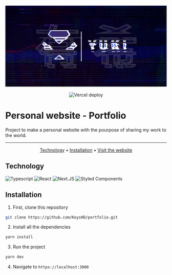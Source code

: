 <p align="center">
	<img src="github/banner.png"/>
</p>

<p align="center">
	<img alt="Vercel deploy" src="https://img.shields.io/github/deployments/KeysHD/portfolio/production?label=vercel&logo=vercel&style=for-the-badge">
</p>

<p align="center">
	<h1>Personal website - Portfolio</h1>
	<p>Project to make a personal website with the pourpose of sharing my work to the world.</p>
</p>

---

<p align="center">
 <a href="#technology">Technology</a> •
 <a href="#installation">Installation</a> •
	<a href="https://portfolio-yuki2dev.vercel.app/">Visit the website</a>
</p>

## Technology

<p align="left">
  <img alt="Typescript" src="https://img.shields.io/badge/TypeScript-007ACC?style=for-the-badge&logo=typescript&logoColor=white"/>
  <img alt="React" src="https://img.shields.io/badge/react-%2320232a.svg?style=for-the-badge&logo=react&logoColor=%2361DAFB"/>
  <img alt="Next.JS" src="https://img.shields.io/badge/next.js-000000?style=for-the-badge&logo=nextdotjs&logoColor=white"/>
  <img alt="Styled Components" src="https://img.shields.io/badge/styled--components-DB7093?style=for-the-badge&logo=styled-components&logoColor=white"/>
</p>

## Installation

1. First, clone this repository

```bash
git clone https://github.com/KeysHD/portfolio.git
```

2. Install all the dependencies

```bash
yarn install
```

3. Run the project

```bash
yarn dev
```

4. Navigate to `https://localhost:3000`
